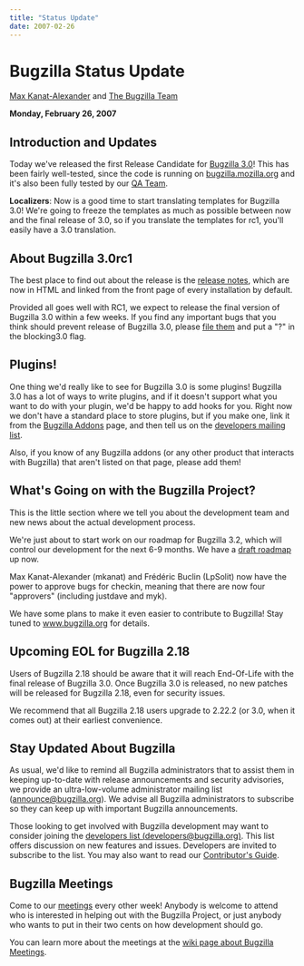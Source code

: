 ```yaml
---
title: "Status Update"
date: 2007-02-26
---
```

# Bugzilla Status Update

[Max Kanat-Alexander](http://www.everythingsolved.com/) and [The Bugzilla Team](https://www.bugzilla.org/developers/profiles.html)

**Monday, February 26, 2007**

## Introduction and Updates

Today we've released the first Release Candidate for [Bugzilla 3.0](../releases/3.0/)! This has been fairly well-tested, since the code is running on [bugzilla.mozilla.org](https://bugzilla.mozilla.org/) and it's also been fully tested by our [QA Team](https://wiki.mozilla.org/Bugzilla:QA).

**Localizers**: Now is a good time to start translating templates for Bugzilla 3.0! We're going to freeze the templates as much as possible between now and the final release of 3.0, so if you translate the templates for rc1, you'll easily have a 3.0 translation.

## About Bugzilla 3.0rc1

The best place to find out about the release is the [release notes](../releases/3.0/release-notes.html), which are now in HTML and linked from the front page of every installation by default.

Provided all goes well with RC1, we expect to release the final version of Bugzilla 3.0 within a few weeks. If you find any important bugs that you think should prevent release of Bugzilla 3.0, please [file them](https://www.bugzilla.org/developers/reporting_bugs.html) and put a "?" in the blocking3.0 flag.

## Plugins!

One thing we'd really like to see for Bugzilla 3.0 is some plugins! Bugzilla 3.0 has a lot of ways to write plugins, and if it doesn't support what you want to do with your plugin, we'd be happy to add hooks for you. Right now we don't have a standard place to store plugins, but if you make one, link it from the [Bugzilla Addons](https://wiki.mozilla.org/Bugzilla:Addons) page, and then tell us on the [developers mailing list](https://lists.bugzilla.org/cgi-bin/mj_wwwusr?func=lists-long-full&extra=developers).

Also, if you know of any Bugzilla addons (or any other product that interacts with Bugzilla) that aren't listed on that page, please add them!

## What's Going on with the Bugzilla Project?

This is the little section where we tell you about the development team and new news about the actual development process.

We're just about to start work on our roadmap for Bugzilla 3.2, which will control our development for the next 6-9 months. We have a [draft roadmap](https://wiki.mozilla.org/Bugzilla:Roadmap) up now.

Max Kanat-Alexander (mkanat) and Frédéric Buclin (LpSolit) now have the power to approve bugs for checkin, meaning that there are now four "approvers" (including justdave and myk).

We have some plans to make it even easier to contribute to Bugzilla! Stay tuned to www.bugzilla.org for details.

## Upcoming EOL for Bugzilla 2.18

Users of Bugzilla 2.18 should be aware that it will reach End-Of-Life with the final release of Bugzilla 3.0\. Once Bugzilla 3.0 is released, no new patches will be released for Bugzilla 2.18, even for security issues.

We recommend that all Bugzilla 2.18 users upgrade to 2.22.2 (or 3.0, when it comes out) at their earliest convenience.

## Stay Updated About Bugzilla

As usual, we'd like to remind all Bugzilla administrators that to assist them in keeping up-to-date with release announcements and security advisories, we provide an ultra-low-volume administrator mailing list ([announce@bugzilla.org](https://lists.bugzilla.org/cgi-bin/mj_wwwusr?func=lists-full-long&extra=announce)). We advise all Bugzilla administrators to subscribe so they can keep up with important Bugzilla announcements.

Those looking to get involved with Bugzilla development may want to consider joining the [developers list (developers@bugzilla.org)](https://lists.bugzilla.org/cgi-bin/mj_wwwusr?func=lists-long-full&extra=developers). This list offers discussion on new features and issues. Developers are invited to subscribe to the list. You may also want to read our [Contributor's Guide](https://www.bugzilla.org/docs/contributor.html).

## Bugzilla Meetings

Come to our [meetings](https://wiki.mozilla.org/Bugzilla:Meetings) every other week! Anybody is welcome to attend who is interested in helping out with the Bugzilla Project, or just anybody who wants to put in their two cents on how development should go.

You can learn more about the meetings at the [wiki page about Bugzilla Meetings](https://wiki.mozilla.org/Bugzilla:Meetings).
